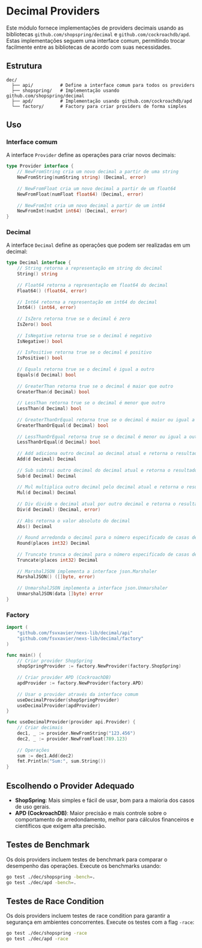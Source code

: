 # Decimal Providers

Este módulo fornece implementações de providers decimais usando as bibliotecas `github.com/shopspring/decimal` e `github.com/cockroachdb/apd`. Estas implementações seguem uma interface comum, permitindo trocar facilmente entre as bibliotecas de acordo com suas necessidades.

## Estrutura

```
dec/
  ├── api/          # Define a interface comum para todos os providers
  ├── shopspring/   # Implementação usando github.com/shopspring/decimal
  ├── apd/          # Implementação usando github.com/cockroachdb/apd
  └── factory/      # Factory para criar providers de forma simples
```

## Uso

### Interface comum

A interface `Provider` define as operações para criar novos decimais:

```go
type Provider interface {
	// NewFromString cria um novo decimal a partir de uma string
	NewFromString(numString string) (Decimal, error)
	
	// NewFromFloat cria um novo decimal a partir de um float64
	NewFromFloat(numFloat float64) (Decimal, error)
	
	// NewFromInt cria um novo decimal a partir de um int64
	NewFromInt(numInt int64) (Decimal, error)
}
```

### Decimal

A interface `Decimal` define as operações que podem ser realizadas em um decimal:

```go
type Decimal interface {
	// String retorna a representação em string do decimal
	String() string
	
	// Float64 retorna a representação em float64 do decimal
	Float64() (float64, error)
	
	// Int64 retorna a representação em int64 do decimal
	Int64() (int64, error)
	
	// IsZero retorna true se o decimal é zero
	IsZero() bool
	
	// IsNegative retorna true se o decimal é negativo
	IsNegative() bool
	
	// IsPositive retorna true se o decimal é positivo
	IsPositive() bool
	
	// Equals retorna true se o decimal é igual a outro
	Equals(d Decimal) bool
	
	// GreaterThan retorna true se o decimal é maior que outro
	GreaterThan(d Decimal) bool
	
	// LessThan retorna true se o decimal é menor que outro
	LessThan(d Decimal) bool
	
	// GreaterThanOrEqual retorna true se o decimal é maior ou igual a outro
	GreaterThanOrEqual(d Decimal) bool
	
	// LessThanOrEqual retorna true se o decimal é menor ou igual a outro
	LessThanOrEqual(d Decimal) bool
	
	// Add adiciona outro decimal ao decimal atual e retorna o resultado
	Add(d Decimal) Decimal
	
	// Sub subtrai outro decimal do decimal atual e retorna o resultado
	Sub(d Decimal) Decimal
	
	// Mul multiplica outro decimal pelo decimal atual e retorna o resultado
	Mul(d Decimal) Decimal
	
	// Div divide o decimal atual por outro decimal e retorna o resultado
	Div(d Decimal) (Decimal, error)
	
	// Abs retorna o valor absoluto do decimal
	Abs() Decimal
	
	// Round arredonda o decimal para o número especificado de casas decimais
	Round(places int32) Decimal
	
	// Truncate trunca o decimal para o número especificado de casas decimais
	Truncate(places int32) Decimal
	
	// MarshalJSON implementa a interface json.Marshaler
	MarshalJSON() ([]byte, error)
	
	// UnmarshalJSON implementa a interface json.Unmarshaler
	UnmarshalJSON(data []byte) error
}
```

### Factory

```go
import (
    "github.com/fsvxavier/nexs-lib/decimal/api"
    "github.com/fsvxavier/nexs-lib/decimal/factory"
)

func main() {
    // Criar provider ShopSpring
    shopSpringProvider := factory.NewProvider(factory.ShopSpring)
    
    // Criar provider APD (CockroachDB)
    apdProvider := factory.NewProvider(factory.APD)
    
    // Usar o provider através da interface comum
    useDecimalProvider(shopSpringProvider)
    useDecimalProvider(apdProvider)
}

func useDecimalProvider(provider api.Provider) {
    // Criar decimais
    dec1, _ := provider.NewFromString("123.456")
    dec2, _ := provider.NewFromFloat(789.123)
    
    // Operações
    sum := dec1.Add(dec2)
    fmt.Println("Sum:", sum.String())
}
```

## Escolhendo o Provider Adequado

- **ShopSpring**: Mais simples e fácil de usar, bom para a maioria dos casos de uso gerais.
- **APD (CockroachDB)**: Maior precisão e mais controle sobre o comportamento de arredondamento, melhor para cálculos financeiros e científicos que exigem alta precisão.

## Testes de Benchmark

Os dois providers incluem testes de benchmark para comparar o desempenho das operações. Execute os benchmarks usando:

```bash
go test ./dec/shopspring -bench=.
go test ./dec/apd -bench=.
```

## Testes de Race Condition

Os dois providers incluem testes de race condition para garantir a segurança em ambientes concorrentes. Execute os testes com a flag `-race`:

```bash
go test ./dec/shopspring -race
go test ./dec/apd -race
```
